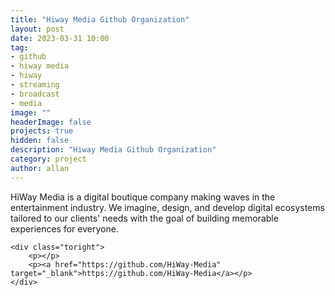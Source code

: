 ```yaml
---
title: "Hiway Media Github Organization"
layout: post
date: 2023-03-31 10:00
tag: 
- github
- hiway media
- hiway
- streaming
- broadcast
- media
image: ""
headerImage: false
projects: true
hidden: false 
description: "Hiway Media Github Organization"
category: project
author: allan
---
```



<div class="side-by-side">
    <div class="toleft">
        <figcaption class="caption">HiWay Media is a digital boutique company making waves in the entertainment industry. We imagine, design, and develop digital ecosystems tailored to our clients' needs with the goal of building memorable experiences for everyone.</figcaption>
    </div>

    <div class="toright">
        <p></p>
        <p><a href="https://github.com/HiWay-Media" target="_blank">https://github.com/HiWay-Media</a></p>
    </div>
</div>

